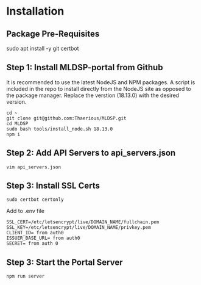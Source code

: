# Installation

## Package Pre-Requisites

sudo apt install -y git certbot

## Step 1: Install MLDSP-portal from Github
It is recommended to use the latest NodeJS and NPM packages.  A script is included in the
repo to install directly from the NodeJS site as opposed to the package manager.  Replace
the verstion (18.13.0) with the desired version.

    cd ~
    git clone git@github.com:Thaerious/MLDSP.git
    cd MLDSP
    sudo bash tools/install_node.sh 18.13.0
    npm i

## Step 2: Add API Servers to api_servers.json

    vim api_servers.json

## Step 3: Install SSL Certs

    sudo certbot certonly

Add to .env file

    SSL_CERT=/etc/letsencrypt/live/DOMAIN_NAME/fullchain.pem
    SSL_KEY=/etc/letsencrypt/live/DOMAIN_NAME/privkey.pem
    CLIENT_ID= from auth0
    ISSUER_BASE_URL= from auth0
    SECRET= from auth 0

## Step 3: Start the Portal Server    
    npm run server

